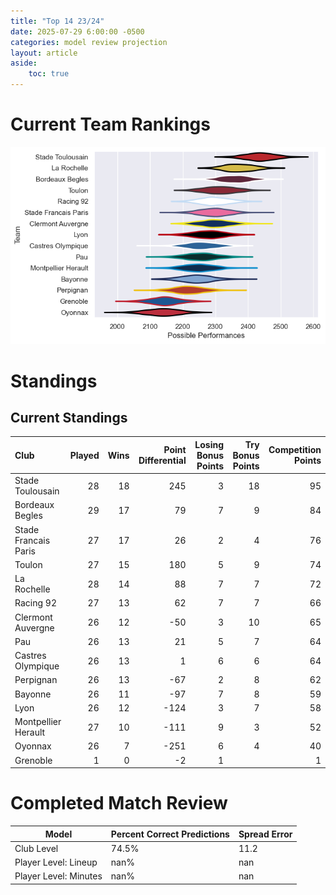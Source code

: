 ```yaml
---  
title: "Top 14 23/24"  
date: 2025-07-29 6:00:00 -0500  
categories: model review projection  
layout: article  
aside:  
    toc: true  
---
```

# Current Team Rankings


![Club Rankings](plots/rankings_Top_14_2324.png)
# Standings

## Current Standings


| Club                 |   Played |   Wins |   Point Differential |   Losing Bonus Points |   Try Bonus Points |   Competition Points |
|:---------------------|---------:|-------:|---------------------:|----------------------:|-------------------:|---------------------:|
| Stade Toulousain     |       28 |     18 |                  245 |                     3 |                 18 |                   95 |
| Bordeaux Begles      |       29 |     17 |                   79 |                     7 |                  9 |                   84 |
| Stade Francais Paris |       27 |     17 |                   26 |                     2 |                  4 |                   76 |
| Toulon               |       27 |     15 |                  180 |                     5 |                  9 |                   74 |
| La Rochelle          |       28 |     14 |                   88 |                     7 |                  7 |                   72 |
| Racing 92            |       27 |     13 |                   62 |                     7 |                  7 |                   66 |
| Clermont Auvergne    |       26 |     12 |                  -50 |                     3 |                 10 |                   65 |
| Pau                  |       26 |     13 |                   21 |                     5 |                  7 |                   64 |
| Castres Olympique    |       26 |     13 |                    1 |                     6 |                  6 |                   64 |
| Perpignan            |       26 |     13 |                  -67 |                     2 |                  8 |                   62 |
| Bayonne              |       26 |     11 |                  -97 |                     7 |                  8 |                   59 |
| Lyon                 |       26 |     12 |                 -124 |                     3 |                  7 |                   58 |
| Montpellier Herault  |       27 |     10 |                 -111 |                     9 |                  3 |                   52 |
| Oyonnax              |       26 |      7 |                 -251 |                     6 |                  4 |                   40 |
| Grenoble             |        1 |      0 |                   -2 |                     1 |                    |                    1 |



# Completed Match Review


| Model | Percent Correct Predictions | Spread Error |
| ------ | ------ | ------ |
| Club Level | 74.5% | 11.2 |
| Player Level: Lineup | nan% | nan |
| Player Level: Minutes | nan% | nan |

